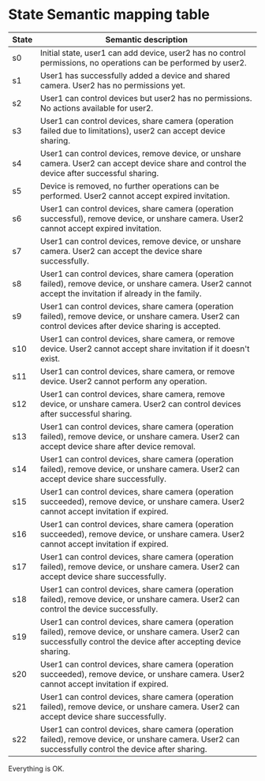 # State Semantic mapping table

| State | Semantic description |
| ----- | -------------------- |
| s0    | Initial state, user1 can add device, user2 has no control permissions, no operations can be performed by user2. |
| s1    | User1 has successfully added a device and shared camera. User2 has no permissions yet. |
| s2    | User1 can control devices but user2 has no permissions. No actions available for user2. |
| s3    | User1 can control devices, share camera (operation failed due to limitations), user2 can accept device sharing. |
| s4    | User1 can control devices, remove device, or unshare camera. User2 can accept device share and control the device after successful sharing. |
| s5    | Device is removed, no further operations can be performed. User2 cannot accept expired invitation. |
| s6    | User1 can control devices, share camera (operation successful), remove device, or unshare camera. User2 cannot accept expired invitation. |
| s7    | User1 can control devices, remove device, or unshare camera. User2 can accept the device share successfully. |
| s8    | User1 can control devices, share camera (operation failed), remove device, or unshare camera. User2 cannot accept the invitation if already in the family. |
| s9    | User1 can control devices, share camera (operation failed), remove device, or unshare camera. User2 can control devices after device sharing is accepted. |
| s10   | User1 can control devices, share camera, or remove device. User2 cannot accept share invitation if it doesn't exist. |
| s11   | User1 can control devices, share camera, or remove device. User2 cannot perform any operation. |
| s12   | User1 can control devices, share camera, remove device, or unshare camera. User2 can control devices after successful sharing. |
| s13   | User1 can control devices, share camera (operation failed), remove device, or unshare camera. User2 can accept device share after device removal. |
| s14   | User1 can control devices, share camera (operation failed), remove device, or unshare camera. User2 can accept device share successfully. |
| s15   | User1 can control devices, share camera (operation succeeded), remove device, or unshare camera. User2 cannot accept invitation if expired. |
| s16   | User1 can control devices, share camera (operation succeeded), remove device, or unshare camera. User2 cannot accept invitation if expired. |
| s17   | User1 can control devices, share camera (operation failed), remove device, or unshare camera. User2 can accept device share successfully. |
| s18   | User1 can control devices, share camera (operation failed), remove device, or unshare camera. User2 can control the device successfully. |
| s19   | User1 can control devices, share camera (operation failed), remove device, or unshare camera. User2 can successfully control the device after accepting device sharing. |
| s20   | User1 can control devices, share camera (operation succeeded), remove device, or unshare camera. User2 cannot accept invitation if expired. |
| s21   | User1 can control devices, share camera (operation failed), remove device, or unshare camera. User2 can accept device share successfully. |
| s22   | User1 can control devices, share camera (operation failed), remove device, or unshare camera. User2 can successfully control the device after sharing. |

Everything is OK.